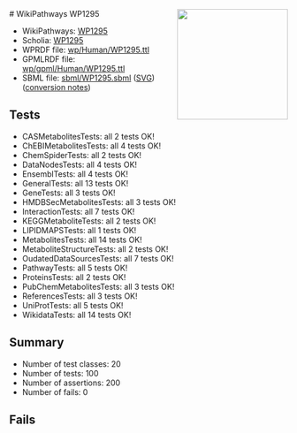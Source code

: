 <img style="float: right; width: 200px" src="../logo.png" />
# WikiPathways WP1295

* WikiPathways: [WP1295](https://identifiers.org/wikipathways:WP1295)
* Scholia: [WP1295](https://scholia.toolforge.org/wikipathways/WP1295)
* WPRDF file: [wp/Human/WP1295.ttl](../wp/Human/WP1295.ttl)
* GPMLRDF file: [wp/gpml/Human/WP1295.ttl](../wp/gpml/Human/WP1295.ttl)
* SBML file: [sbml/WP1295.sbml](../sbml/WP1295.sbml) ([SVG](../sbml/WP1295.svg)) ([conversion notes](../sbml/WP1295.txt))

## Tests
* CASMetabolitesTests: all 2 tests OK!
* ChEBIMetabolitesTests: all 4 tests OK!
* ChemSpiderTests: all 2 tests OK!
* DataNodesTests: all 4 tests OK!
* EnsemblTests: all 4 tests OK!
* GeneralTests: all 13 tests OK!
* GeneTests: all 3 tests OK!
* HMDBSecMetabolitesTests: all 3 tests OK!
* InteractionTests: all 7 tests OK!
* KEGGMetaboliteTests: all 2 tests OK!
* LIPIDMAPSTests: all 1 tests OK!
* MetabolitesTests: all 14 tests OK!
* MetaboliteStructureTests: all 2 tests OK!
* OudatedDataSourcesTests: all 7 tests OK!
* PathwayTests: all 5 tests OK!
* ProteinsTests: all 2 tests OK!
* PubChemMetabolitesTests: all 3 tests OK!
* ReferencesTests: all 3 tests OK!
* UniProtTests: all 5 tests OK!
* WikidataTests: all 14 tests OK!


## Summary

* Number of test classes: 20
* Number of tests: 100
* Number of assertions: 200
* Number of fails: 0

## Fails

